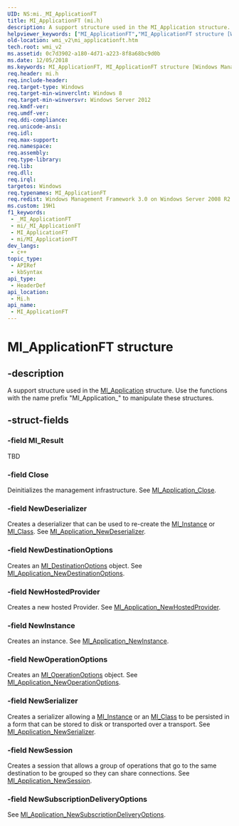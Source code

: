 ```yaml
---
UID: NS:mi._MI_ApplicationFT
title: MI_ApplicationFT (mi.h)
description: A support structure used in the MI_Application structure. Use the functions with the name prefix &quot;MI_Application_&quot; to manipulate these structures.
helpviewer_keywords: ["MI_ApplicationFT","MI_ApplicationFT structure [Windows Management Infrastructure (MI)]","mi/MI_ApplicationFT","wmi_v2.mi_applicationft"]
old-location: wmi_v2\mi_applicationft.htm
tech.root: wmi_v2
ms.assetid: 0c7d3902-a180-4d71-a223-8f8a68bc9d0b
ms.date: 12/05/2018
ms.keywords: MI_ApplicationFT, MI_ApplicationFT structure [Windows Management Infrastructure (MI)], mi/MI_ApplicationFT, wmi_v2.mi_applicationft
req.header: mi.h
req.include-header: 
req.target-type: Windows
req.target-min-winverclnt: Windows 8
req.target-min-winversvr: Windows Server 2012
req.kmdf-ver: 
req.umdf-ver: 
req.ddi-compliance: 
req.unicode-ansi: 
req.idl: 
req.max-support: 
req.namespace: 
req.assembly: 
req.type-library: 
req.lib: 
req.dll: 
req.irql: 
targetos: Windows
req.typenames: MI_ApplicationFT
req.redist: Windows Management Framework 3.0 on Windows Server 2008 R2 with SP1,     Windows 7 with SP1, and Windows Server 2008 with SP2
ms.custom: 19H1
f1_keywords:
 - _MI_ApplicationFT
 - mi/_MI_ApplicationFT
 - MI_ApplicationFT
 - mi/MI_ApplicationFT
dev_langs:
 - c++
topic_type:
 - APIRef
 - kbSyntax
api_type:
 - HeaderDef
api_location:
 - Mi.h
api_name:
 - MI_ApplicationFT
---
```


# MI_ApplicationFT structure


## -description

A support structure used in the 
     <a href="/windows/desktop/api/mi/ns-mi-mi_application">MI_Application</a> structure. Use the functions with the 
     name prefix "MI_Application_" to manipulate these structures.

## -struct-fields

### -field MI_Result

TBD

### -field Close

Deinitializes the management infrastructure. See 
       <a href="/previous-versions/windows/desktop/api/mi/nf-mi-mi_application_close">MI_Application_Close</a>.

### -field NewDeserializer

Creates a deserializer that can be used to re-create the 
       <a href="/windows/desktop/api/mi/ns-mi-mi_instance">MI_Instance</a> or 
       <a href="/windows/desktop/api/mi/ns-mi-mi_class">MI_Class</a>. See 
       <a href="/previous-versions/windows/desktop/api/mi/nf-mi-mi_application_newdeserializer">MI_Application_NewDeserializer</a>.

### -field NewDestinationOptions

Creates an <a href="/windows/desktop/api/mi/ns-mi-mi_destinationoptions">MI_DestinationOptions</a> object. 
       See <a href="/previous-versions/windows/desktop/api/mi/nf-mi-mi_application_newdestinationoptions">MI_Application_NewDestinationOptions</a>.

### -field NewHostedProvider

Creates a new hosted Provider. See 
       <a href="/previous-versions/windows/desktop/api/mi/nf-mi-mi_application_newhostedprovider">MI_Application_NewHostedProvider</a>.

### -field NewInstance

Creates an instance. See 
       <a href="/previous-versions/windows/desktop/api/mi/nf-mi-mi_application_newinstance">MI_Application_NewInstance</a>.

### -field NewOperationOptions

Creates an <a href="/windows/desktop/api/mi/ns-mi-mi_operationoptions">MI_OperationOptions</a> object. See 
       <a href="/previous-versions/windows/desktop/api/mi/nf-mi-mi_application_newoperationoptions">MI_Application_NewOperationOptions</a>.

### -field NewSerializer

Creates a serializer allowing a <a href="/windows/desktop/api/mi/ns-mi-mi_instance">MI_Instance</a> or an 
       <a href="/windows/desktop/api/mi/ns-mi-mi_class">MI_Class</a> to be persisted in a form that can be stored to 
       disk or transported over a transport. See 
       <a href="/previous-versions/windows/desktop/api/mi/nf-mi-mi_application_newserializer">MI_Application_NewSerializer</a>.

### -field NewSession

Creates a session that allows a group of operations that go to the same destination to be grouped so they 
       can share connections. See 
       <a href="/previous-versions/windows/desktop/api/mi/nf-mi-mi_application_newsession">MI_Application_NewSession</a>.

### -field NewSubscriptionDeliveryOptions

See 
       <a href="/previous-versions/windows/desktop/api/mi/nf-mi-mi_application_newsubscriptiondeliveryoptions">MI_Application_NewSubscriptionDeliveryOptions</a>.